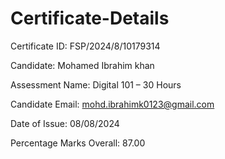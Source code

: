 # Certificate-Details

Certificate ID: FSP/2024/8/10179314 

Candidate: Mohamed Ibrahim khan

Assessment Name: Digital 101 – 30 Hours

Candidate Email: mohd.ibrahimk0123@gmail.com 

Date of Issue: 08/08/2024

Percentage Marks Overall: 87.00
